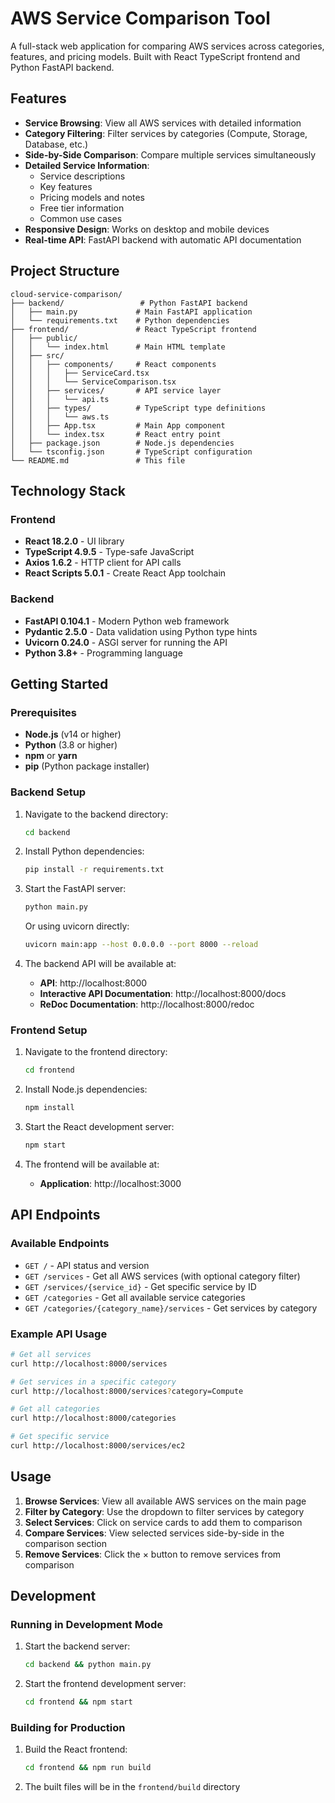 # AWS Service Comparison Tool

A full-stack web application for comparing AWS services across categories, features, and pricing models. Built with React TypeScript frontend and Python FastAPI backend.

## Features

- **Service Browsing**: View all AWS services with detailed information
- **Category Filtering**: Filter services by categories (Compute, Storage, Database, etc.)
- **Side-by-Side Comparison**: Compare multiple services simultaneously
- **Detailed Service Information**: 
  - Service descriptions
  - Key features
  - Pricing models and notes
  - Free tier information
  - Common use cases
- **Responsive Design**: Works on desktop and mobile devices
- **Real-time API**: FastAPI backend with automatic API documentation

## Project Structure

```
cloud-service-comparison/
├── backend/                 # Python FastAPI backend
│   ├── main.py             # Main FastAPI application
│   └── requirements.txt    # Python dependencies
├── frontend/               # React TypeScript frontend
│   ├── public/
│   │   └── index.html      # Main HTML template
│   ├── src/
│   │   ├── components/     # React components
│   │   │   ├── ServiceCard.tsx
│   │   │   └── ServiceComparison.tsx
│   │   ├── services/       # API service layer
│   │   │   └── api.ts
│   │   ├── types/          # TypeScript type definitions
│   │   │   └── aws.ts
│   │   ├── App.tsx         # Main App component
│   │   └── index.tsx       # React entry point
│   ├── package.json        # Node.js dependencies
│   └── tsconfig.json       # TypeScript configuration
└── README.md               # This file
```

## Technology Stack

### Frontend
- **React 18.2.0** - UI library
- **TypeScript 4.9.5** - Type-safe JavaScript
- **Axios 1.6.2** - HTTP client for API calls
- **React Scripts 5.0.1** - Create React App toolchain

### Backend
- **FastAPI 0.104.1** - Modern Python web framework
- **Pydantic 2.5.0** - Data validation using Python type hints
- **Uvicorn 0.24.0** - ASGI server for running the API
- **Python 3.8+** - Programming language

## Getting Started

### Prerequisites

- **Node.js** (v14 or higher)
- **Python** (3.8 or higher)
- **npm** or **yarn**
- **pip** (Python package installer)

### Backend Setup

1. Navigate to the backend directory:
   ```bash
   cd backend
   ```

2. Install Python dependencies:
   ```bash
   pip install -r requirements.txt
   ```

3. Start the FastAPI server:
   ```bash
   python main.py
   ```
   
   Or using uvicorn directly:
   ```bash
   uvicorn main:app --host 0.0.0.0 --port 8000 --reload
   ```

4. The backend API will be available at:
   - **API**: http://localhost:8000
   - **Interactive API Documentation**: http://localhost:8000/docs
   - **ReDoc Documentation**: http://localhost:8000/redoc

### Frontend Setup

1. Navigate to the frontend directory:
   ```bash
   cd frontend
   ```

2. Install Node.js dependencies:
   ```bash
   npm install
   ```

3. Start the React development server:
   ```bash
   npm start
   ```

4. The frontend will be available at:
   - **Application**: http://localhost:3000

## API Endpoints

### Available Endpoints

- `GET /` - API status and version
- `GET /services` - Get all AWS services (with optional category filter)
- `GET /services/{service_id}` - Get specific service by ID
- `GET /categories` - Get all available service categories
- `GET /categories/{category_name}/services` - Get services by category

### Example API Usage

```bash
# Get all services
curl http://localhost:8000/services

# Get services in a specific category
curl http://localhost:8000/services?category=Compute

# Get all categories
curl http://localhost:8000/categories

# Get specific service
curl http://localhost:8000/services/ec2
```

## Usage

1. **Browse Services**: View all available AWS services on the main page
2. **Filter by Category**: Use the dropdown to filter services by category
3. **Select Services**: Click on service cards to add them to comparison
4. **Compare Services**: View selected services side-by-side in the comparison section
5. **Remove Services**: Click the × button to remove services from comparison

## Development

### Running in Development Mode

1. Start the backend server:
   ```bash
   cd backend && python main.py
   ```

2. Start the frontend development server:
   ```bash
   cd frontend && npm start
   ```

### Building for Production

1. Build the React frontend:
   ```bash
   cd frontend && npm run build
   ```

2. The built files will be in the `frontend/build` directory

